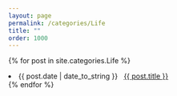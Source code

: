 ```yaml
---
layout: page
permalink: /categories/Life
title: ""
order: 1000
---
```



{% for post in site.categories.Life %}
 <li><span>{{ post.date | date_to_string }}</span> &nbsp; <a href="{{ post.url }}">{{ post.title }}</a></li>
{% endfor %}
